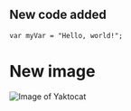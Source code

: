## New code added ##
```
var myVar = "Hello, world!";
```

# New image #

![Image of Yaktocat](https://octodex.github.com/images/yaktocat.png)



